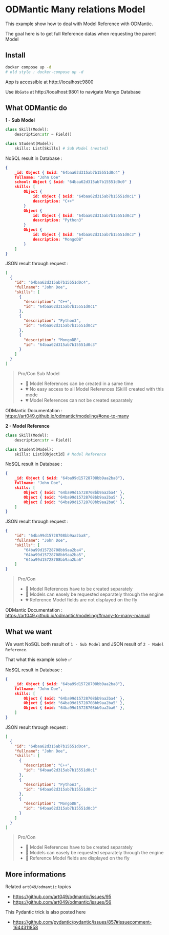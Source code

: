 # ODMantic Many relations Model

This example show how to deal with Model Reference with ODMantic.

The goal here is to get full Reference datas when requesting the parent Model

## Install

```bash
docker compose up -d
# old style : docker-compose up -d
```

App is accessible at http://localhost:9800

Use `DbGate` at http://localhost:9801 to navigate Mongo Database


## What ODMantic do

**1 - Sub Model**

```python
class Skill(Model):
    description:str = Field()

class Student(Model):
    skills: List[Skills] # Sub Model (nested)
```

NoSQL result in Database :
```json
{
    _id: Object { $oid: "64baa62d315ab7b15551d0c4" }
    fullname: "John Doe"
    school: Object { $oid: "64baa62d315ab7b15551d0c0" }
    skills: [
        Object {
            id: Object { $oid: "64baa62d315ab7b15551d0c1" }
            description: "C++"
        }
        Object {
            id: Object { $oid: "64baa62d315ab7b15551d0c2" }
            description: "Python3"
        }
        Object {
            id: Object { $oid: "64baa62d315ab7b15551d0c3" }
            description: "MongoDB"
        }
    ]
}
```

JSON result through request :
```json
[
  {
    "id": "64baa62d315ab7b15551d0c4",
    "fullname": "John Doe",
    "skills": [
      {
        "description": "C++",
        "id": "64baa62d315ab7b15551d0c1"
      },
      {
        "description": "Python3",
        "id": "64baa62d315ab7b15551d0c2"
      },
      {
        "description": "MongoDB",
        "id": "64baa62d315ab7b15551d0c3"
      }
    ]
  }
]
```

>Pro/Con Sub Model
>* 💚 Model References can be created in a same time
>* 💔 No easy access to all Model References (Skill) created with this mode
>* 💔 Model References can not be created separately

ODMantic Documentation : https://art049.github.io/odmantic/modeling/#one-to-many

**2 - Model Reference**

```python
class Skill(Model):
    description:str = Field()

class Student(Model):
    skills: List[ObjectId] # Model Reference
```

NoSQL result in Database :
```json
{
    _id: Object { $oid: "64ba99d15728708bb9aa2ba8"},
    fullname: "John Doe",
    skills: [
        Object { $oid: "64ba99d15728708bb9aa2ba4" },
        Object { $oid: "64ba99d15728708bb9aa2ba5" },
        Object { $oid: "64ba99d15728708bb9aa2ba6" },
    ]
}
```

JSON result through request :
```json
{
    "id": "64ba99d15728708bb9aa2ba8",
    "fullname": "John Doe",
    "skills": [
        "64ba99d15728708bb9aa2ba4",
        "64ba99d15728708bb9aa2ba5",
        "64ba99d15728708bb9aa2ba6"
    ]
}
```

>Pro/Con
>* 💛 Model References have to be created separately
>* 💚 Models can easely be requested separately through the engine
>* 💔 Reference Model fields are not displayed on the fly

ODMantic Documentation : https://art049.github.io/odmantic/modeling/#many-to-many-manual

## What we want

We want NoSQL both result of `1 - Sub Model` and JSON result of `2 - Model Reference`.

That what this example solve ✅

NoSQL result in Database :
```json
{
    _id: Object { $oid: "64ba99d15728708bb9aa2ba8"},
    fullname: "John Doe",
    skills: [
        Object { $oid: "64ba99d15728708bb9aa2ba4" },
        Object { $oid: "64ba99d15728708bb9aa2ba5" },
        Object { $oid: "64ba99d15728708bb9aa2ba6" },
    ]
}
```

JSON result through request :
```json
[
  {
    "id": "64baa62d315ab7b15551d0c4",
    "fullname": "John Doe",
    "skills": [
      {
        "description": "C++",
        "id": "64baa62d315ab7b15551d0c1"
      },
      {
        "description": "Python3",
        "id": "64baa62d315ab7b15551d0c2"
      },
      {
        "description": "MongoDB",
        "id": "64baa62d315ab7b15551d0c3"
      }
    ]
  }
]
```

>Pro/Con
>* 💛 Model References have to be created separately
>* 💚 Models can easely be requested separately through the engine
>* 💚 Reference Model fields are displayed on the fly

## More informations

Related `art049/odmantic` topics
* https://github.com/art049/odmantic/issues/95
* https://github.com/art049/odmantic/issues/56

This Pydantic trick is also posted here
* https://github.com/pydantic/pydantic/issues/857#issuecomment-1644311858

